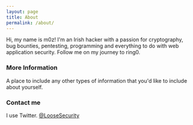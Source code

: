 ```yaml
---
layout: page
title: About
permalink: /about/
---
```


Hi, my name is m0z! I'm an Irish hacker with a passion for cryptography, bug bounties, pentesting, programming and everything to do with web application security. Follow me on my journey to ring0.

### More Information

A place to include any other types of information that you'd like to include about yourself.

### Contact me
I use Twitter.
[@LooseSecurity](https://twitter.com/loosesecurity)
